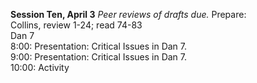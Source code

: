 **Session Ten, April 3***Peer reviews of drafts due.*Prepare:  Collins, review 1-24; read 74-83  Dan 7  8:00: Presentation: Critical Issues in Dan 7.  9:00: Presentation: Critical Issues in Dan 7.  10:00: Activity